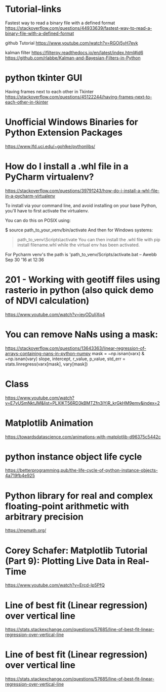 # Tutorial-links
Fastest way to read a binary file with a defined format
https://stackoverflow.com/questions/44933639/fastest-way-to-read-a-binary-file-with-a-defined-format

github Tutorial
https://www.youtube.com/watch?v=RGOj5yH7evk

kalman filter
https://filterpy.readthedocs.io/en/latest/index.html#id6
https://github.com/rlabbe/Kalman-and-Bayesian-Filters-in-Python

# python tkinter GUI
Having frames next to each other in Tkinter
https://stackoverflow.com/questions/45122244/having-frames-next-to-each-other-in-tkinter

# Unofficial Windows Binaries for Python Extension Packages
https://www.lfd.uci.edu/~gohlke/pythonlibs/

# How do I install a .whl file in a PyCharm virtualenv?
https://stackoverflow.com/questions/39791243/how-do-i-install-a-whl-file-in-a-pycharm-virtualenv

To install via your command line, and avoid installing on your base Python, you'll have to first activate the virtualenv.

You can do this on POSIX using:

$ source path_to_your_venv/bin/activate
And then for Windows systems:

> path_to_venv\Scripts\activate
You can then install the .whl file with pip install filename.whl while the virtual env has been activated.

For Pycharm venv's the path is 'path_to_venv/Scripts/activate.bat – 
Awebb
 Sep 30 '16 at 12:36 


# 201 - Working with geotiff files using rasterio in python (also quick demo of NDVI calculation)
https://www.youtube.com/watch?v=ieyODuIjXp4

# You can remove NaNs using a mask:
https://stackoverflow.com/questions/13643363/linear-regression-of-arrays-containing-nans-in-python-numpy
mask = ~np.isnan(varx) & ~np.isnan(vary)
slope, intercept, r_value, p_value, std_err = stats.linregress(varx[mask], vary[mask])

# Class
https://www.youtube.com/watch?v=E7vUSmNktJM&list=PLXlKT56RD3kBMTZfn3lYjR_krGkHM9emv&index=2

# Matplotlib Animation
https://towardsdatascience.com/animations-with-matplotlib-d96375c5442c

# python instance object life cycle 
https://betterprogramming.pub/the-life-cycle-of-python-instance-objects-4a719fb4e925

#  Python library for real and complex floating-point arithmetic with arbitrary precision
https://mpmath.org/

# Corey Schafer: Matplotlib Tutorial (Part 9): Plotting Live Data in Real-Time
https://www.youtube.com/watch?v=Ercd-Ip5PfQ

# Line of best fit (Linear regression) over vertical line
https://stats.stackexchange.com/questions/57685/line-of-best-fit-linear-regression-over-vertical-line

# Line of best fit (Linear regression) over vertical line
https://stats.stackexchange.com/questions/57685/line-of-best-fit-linear-regression-over-vertical-line